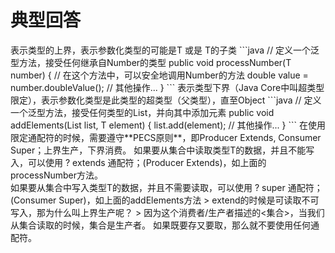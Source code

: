 # 典型回答

<? extends T> 表示类型的上界，表示参数化类型的可能是T 或是 T的子类

```java
// 定义一个泛型方法，接受任何继承自Number的类型
public <T extends Number> void processNumber(T number) {
    // 在这个方法中，可以安全地调用Number的方法
    double value = number.doubleValue();
    // 其他操作...
}
```

<? super T> 表示类型下界（Java Core中叫超类型限定），表示参数化类型是此类型的超类型（父类型），直至Object

```java
// 定义一个泛型方法，接受任何类型的List，并向其中添加元素
public <T> void addElements(List<? super T> list, T element) {
    list.add(element);
    // 其他操作...
}
```

在使用 限定通配符的时候，需要遵守**PECS原则**，即Producer Extends, Consumer Super；上界生产，下界消费。

如果要从集合中读取类型T的数据，并且不能写入，可以使用 ? extends 通配符；(Producer Extends)，如上面的processNumber方法。<br />如果要从集合中写入类型T的数据，并且不需要读取，可以使用 ? super 通配符；(Consumer Super)，如上面的addElements方法

> extend的时候是可读取不可写入，那为什么叫上界生产呢？
> 因为这个消费者/生产者描述的<集合>，当我们从集合读取的时候，集合是生产者。


如果既要存又要取，那么就不要使用任何通配符。
